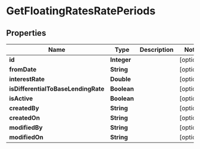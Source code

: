 

# GetFloatingRatesRatePeriods

## Properties

Name | Type | Description | Notes
------------ | ------------- | ------------- | -------------
**id** | **Integer** |  |  [optional]
**fromDate** | **String** |  |  [optional]
**interestRate** | **Double** |  |  [optional]
**isDifferentialToBaseLendingRate** | **Boolean** |  |  [optional]
**isActive** | **Boolean** |  |  [optional]
**createdBy** | **String** |  |  [optional]
**createdOn** | **String** |  |  [optional]
**modifiedBy** | **String** |  |  [optional]
**modifiedOn** | **String** |  |  [optional]



